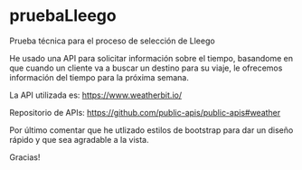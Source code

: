 # pruebaLleego
Prueba técnica para el proceso de selección de Lleego

He usado una API para solicitar información sobre el tiempo, basandome en que cuando un cliente va a buscar un destino para su viaje, le ofrecemos información del tiempo para la próxima semana.

La API utilizada es: https://www.weatherbit.io/

Repositorio de APIs: https://github.com/public-apis/public-apis#weather

Por último comentar que he utlizado estilos de bootstrap para dar un diseño rápido y que sea agradable a la vista.

Gracias!
